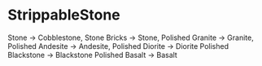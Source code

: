 # StrippableStone
Stone -> Cobblestone,
Stone Bricks -> Stone,
Polished Granite -> Granite,
Polished Andesite -> Andesite,
Polished Diorite -> Diorite
Polished Blackstone -> Blackstone
Polished Basalt -> Basalt
